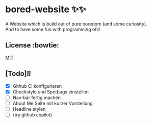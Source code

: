 # bored-website :sparkles::sparkles:
A Website which is build out of pure boredom (and some curiosity).     
And to have some fun with programming ofc!


## License :bowtie:
[MIT](https://choosealicense.com/licenses/mit/)

## [Todo]:grey_exclamation::grey_exclamation:
- [x] Github Cl konfigurieren
- [x] Checkstyle und Spotbugs einstellen
- [ ] Nav-bar fertig machen
- [ ] About Me Seite mit kurzer Vorstellung
- [ ] Headline stylen
- [ ] (try github copilot)
